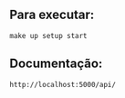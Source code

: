 ## Para executar:

```console
make up setup start
```

## Documentação:

`http://localhost:5000/api/`